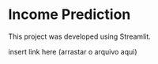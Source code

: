 # Income Prediction

This project was developed using Streamlit.

insert link here (arrastar o arquivo aqui)
